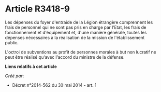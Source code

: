 # Article R3418-9

Les dépenses du foyer d'entraide de la Légion étrangère comprennent les frais de personnel qui ne sont pas pris en charge par
l'Etat, les frais de fonctionnement et d'équipement et, d'une manière générale, toutes les dépenses nécessaires à la
réalisation de la mission de l'établissement public.

L'octroi de subventions au profit de personnes morales à but non lucratif ne peut être réalisé qu'avec l'accord du ministre
de la défense.

**Liens relatifs à cet article**

_Créé par_:

  - Décret n°2014-562 du 30 mai 2014 - art. 1
